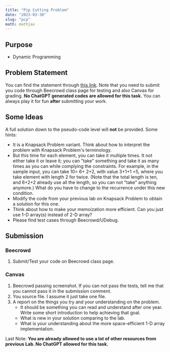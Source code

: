```yaml
---
title: "Pip Cutting Problem"
date: "2023-03-30"
slug: "pcp"
math: mathjax
---
```

## Purpose
- Dynamic Programming

## Problem Statement
You can find the statement through [this link](https://www.beecrowd.com.br/judge/en/problems/view/1798). Note that you need to submit you code through Beecrowd class page for testing and also Canvas for grading.
**No ChatGPT generated codes are allowed for this task.** You can always play it for fun **after** submitting your work. 

## Some Ideas
A full solution down to the pseudo-code level will **not** be provided. Some hints:

- It is a Knapsack Problem variant. Think about how to interpret the problem with Knapsack Problem's terminology.
- But this time for each element, you can take it multiple times. It not either take it or leave it; you can "take" something and take it as many times as you can while complying the constraints. For example, in the sample input, you can take 10= 6+ 2+2, with value 3+1+1 =5, where you take element with length 2 for twice. (Note that the total length is ten, and 6+2+2 already use all the length, so you can not "take" anything anymore.) What do you have to change to the recurrence under this new condition.
- Modify the code from your previous lab on Knapsack Problem to obtain a solution for this one. 
- Think about how to make your memoization more efficient. Can you just use 1-D array(s) instead of 2-D array?
- Please find test cases through Beecrowd/UDebug.

## Submission
### Beecrowd
1. Submit/Test your code on Beecrowd class page.
### Canvas
1. Beecrowd passing screenshot. If you can not pass the tests, tell me that you cannot pass it in the submission comment.
2. You source file. I assume it just take one file. 
3. A report on the things you try and your understanding on the problem. 
    - It should be something you can read and understand after one year. Write some short introduction to help achieving that goal.
    - What is new in your solution comparing to the lab.
    - What is your understanding about the more space-efficient 1-D array implementation. 

Last Note: **You are already allowed to use a lot of other resources from previous Lab. No ChatGPT allowed for this task.**

